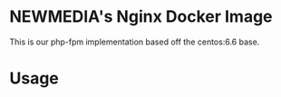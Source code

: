# NEWMEDIA's Nginx Docker Image

This is our php-fpm implementation based off the centos:6.6 base.

# Usage

```

```
